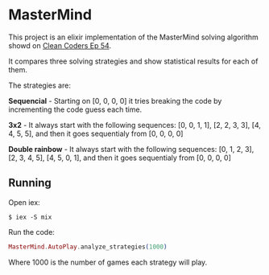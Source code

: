 # MasterMind

This project is an elixir implementation of the MasterMind solving algorithm showd on [Clean Coders Ep 54](https://cleancoders.com/episode/clean-code-episode-54/show).

It compares three solving strategies and show statistical results for each of them.

The strategies are:

**Sequencial** - Starting on [0, 0, 0, 0] it tries breaking the code by incrementing the code guess each time.

**3x2** - It always start with the following sequences: [0, 0, 1, 1], [2, 2, 3, 3], [4, 4, 5, 5], and then it goes sequentialy from [0, 0, 0, 0]

**Double rainbow** - It always start with the following sequences: [0, 1, 2, 3], [2, 3, 4, 5], [4, 5, 0, 1], and then it goes sequentialy from [0, 0, 0, 0]

## Running

Open iex:

```
$ iex -S mix
```

Run the code:

```elixir
MasterMind.AutoPlay.analyze_strategies(1000)
```

Where 1000 is the number of games each strategy will play.
